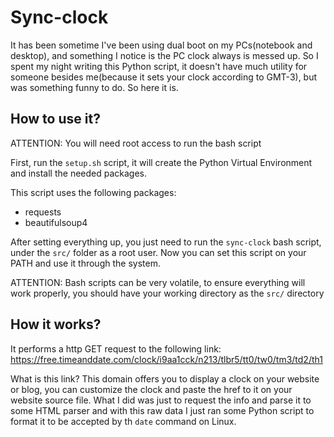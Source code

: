 # Sync-clock

It has been sometime I've been using dual boot on my PCs(notebook and desktop), and something I notice is the PC clock always is messed up. So I spent my night writing this Python script, it doesn't have much utility for someone besides me(because it sets your clock according to GMT-3), but was something funny to do. So here it is.

## How to use it?

ATTENTION: You will need root access to run the bash script

First, run the `setup.sh` script, it will create the Python Virtual Environment and install the needed packages.

This script uses the following packages:
* requests
* beautifulsoup4

After setting everything up, you just need to run the `sync-clock` bash script, under the `src/` folder as a root user. Now you can set this script on your PATH and use it through the system.

ATTENTION: Bash scripts can be very volatile, to ensure everything will work properly, you should have your working directory as the `src/` directory

## How it works?

It performs a http GET request to the following link: https://free.timeanddate.com/clock/i9aa1cck/n213/tlbr5/tt0/tw0/tm3/td2/th1

What is this link? This domain offers you to display a clock on your website or blog, you can customize the clock and paste the href to it on your website source file. What I did was just to request the info and parse it to some HTML parser and with this raw data I just ran some Python script to format it to be accepted by th `date` command on Linux.
